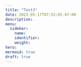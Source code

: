 ```yaml
---
title: "Test3"
date: 2022-05-17T07:52:01-07:00
description:
menu:
  sidebar:
    name: 
    identifier: 
    weight:
hero: 
mermaid: true
draft: true
---
```


